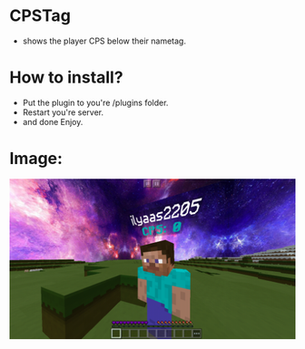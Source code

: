 # CPSTag

* shows the player CPS below their nametag.

# How to install?

* Put the plugin to you're /plugins folder.
* Restart you're server.
* and done Enjoy.

# Image: 


![](icon.png)
